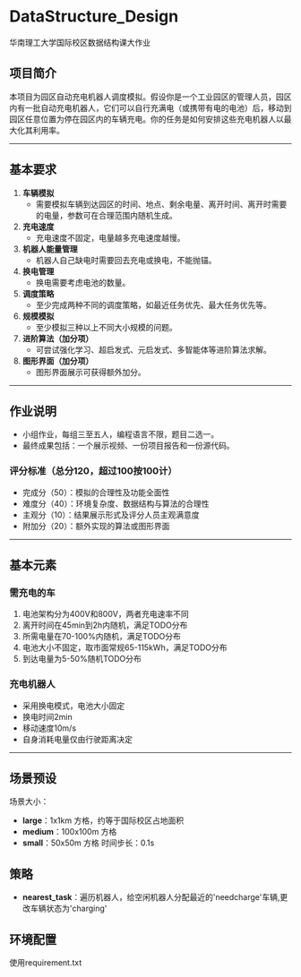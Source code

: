 # DataStructure_Design

华南理工大学国际校区数据结构课大作业

## 项目简介

本项目为园区自动充电机器人调度模拟。假设你是一个工业园区的管理人员，园区内有一批自动充电机器人，它们可以自行充满电（或携带有电的电池）后，移动到园区任意位置为停在园区内的车辆充电。你的任务是如何安排这些充电机器人以最大化其利用率。

---

## 基本要求

1. **车辆模拟**  
   - 需要模拟车辆到达园区的时间、地点、剩余电量、离开时间、离开时需要的电量，参数可在合理范围内随机生成。
2. **充电速度**  
   - 充电速度不固定，电量越多充电速度越慢。
3. **机器人能量管理**  
   - 机器人自己缺电时需要回去充电或换电，不能抛锚。
4. **换电管理**  
   - 换电需要考虑电池的数量。
5. **调度策略**  
   - 至少完成两种不同的调度策略，如最近任务优先、最大任务优先等。
6. **规模模拟**  
   - 至少模拟三种以上不同大小规模的问题。
7. **进阶算法（加分项）**  
   - 可尝试强化学习、超启发式、元启发式、多智能体等进阶算法求解。
8. **图形界面（加分项）**  
   - 图形界面展示可获得额外加分。

---

## 作业说明

- 小组作业，每组三至五人，编程语言不限，题目二选一。
- 最终成果包括：一个展示视频、一份项目报告和一份源代码。

### 评分标准（总分120，超过100按100计）

- 完成分（50）：模拟的合理性及功能全面性
- 难度分（40）：环境复杂度、数据结构与算法的合理性
- 主观分（10）：结果展示形式及评分人员主观满意度
- 附加分（20）：额外实现的算法或图形界面

---

## 基本元素

### 需充电的车

1. 电池架构分为400V和800V，两者充电速率不同
2. 离开时间在45min到2h内随机，满足TODO分布
3. 所需电量在70-100%内随机，满足TODO分布
4. 电池大小不固定，取市面常规65-115kWh，满足TODO分布
5. 到达电量为5-50%随机TODO分布

### 充电机器人

- 采用换电模式，电池大小固定
- 换电时间2min
- 移动速度10m/s
- 自身消耗电量仅由行驶距离决定

---

## 场景预设
场景大小：
- **large**：1x1km 方格，约等于国际校区占地面积
- **medium**：100x100m 方格
- **small**：50x50m 方格
时间步长：0.1s

## 策略
- **nearest_task**：遍历机器人，给空闲机器人分配最近的'needcharge'车辆,更改车辆状态为'charging'

## 环境配置
使用requirement.txt